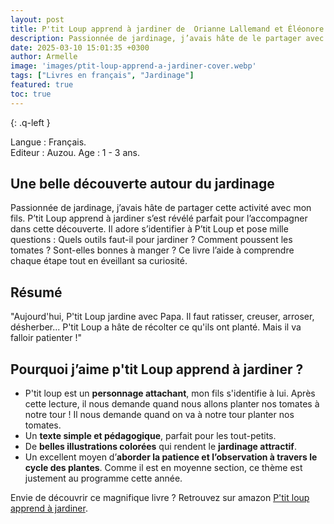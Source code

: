 ```yaml
---
layout: post
title: P'tit Loup apprend à jardiner de  Orianne Lallemand et Éléonore Thuillier
description: Passionnée de jardinage, j’avais hâte de le partager avec mon fils. P’tit Loup apprend à jardiner s’est révélé parfait pour l’accompagner. Il adore suivre ses aventures et comprendre chaque étape du jardinage tout en satisfaisant sa curiosité !
date: 2025-03-10 15:01:35 +0300
author: Armelle
image: 'images/ptit-loup-apprend-a-jardiner-cover.webp'
tags: ["Livres en français", "Jardinage"]
featured: true
toc: true
---
```

{: .q-left }

Langue : Français.   
Editeur : Auzou.
Age : 1 - 3 ans.

## Une belle découverte autour du jardinage

Passionnée de jardinage, j’avais hâte de partager cette activité avec mon fils. P’tit Loup apprend à jardiner s’est révélé parfait pour l’accompagner dans cette découverte. Il adore s’identifier à P’tit Loup et pose mille questions : Quels outils faut-il pour jardiner ? Comment poussent les tomates ? Sont-elles bonnes à manger ? Ce livre l’aide à comprendre chaque étape tout en éveillant sa curiosité.

## Résumé

"Aujourd'hui, P'tit Loup jardine avec Papa. Il faut ratisser, creuser, arroser, désherber... P'tit Loup a hâte de récolter ce qu'ils ont planté. Mais il va falloir patienter !"

## Pourquoi j’aime p'tit Loup apprend à jardiner ?

- P'tit loup est un **personnage attachant**, mon fils s'identifie à lui. Après cette lecture, il nous demande quand nous allons planter nos tomates à notre tour ! Il nous demande quand on va à notre tour planter nos tomates. 
- Un **texte simple et pédagogique**, parfait pour les tout-petits.
- De **belles illustrations colorées** qui rendent le **jardinage attractif**.
- Un excellent moyen d’**aborder la patience et l’observation à travers le cycle des plantes**. Comme il est en moyenne section, ce thème est justement au programme cette année.

Envie de découvrir ce magnifique livre ? Retrouvez sur amazon [P'tit loup apprend à jardiner](https://amzn.to/4bQYUjJ).
